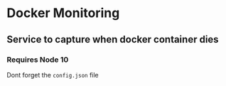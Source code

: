 # Docker Monitoring

## Service to capture when docker container dies

### Requires Node 10

Dont forget the `config.json` file
